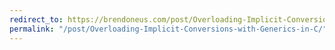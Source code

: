 ```yaml
---
redirect_to: https://brendoneus.com/post/Overloading-Implicit-Conversions-with-Generics-in-C/
permalink: "/post/Overloading-Implicit-Conversions-with-Generics-in-C/"
---
```

